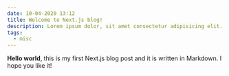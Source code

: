 ```yaml
---
date: 10-04-2020 13:12
title: Welcome to Next.js blog!
description: Lorem ipsum dolor, sit amet consectetur adipisicing elit. Officia, cum? Facere laudantium amet vel neque.
tags:
  - misc
---
```


**Hello world**, this is my first Next.js blog post and it is written in Markdown.
I hope you like it!
